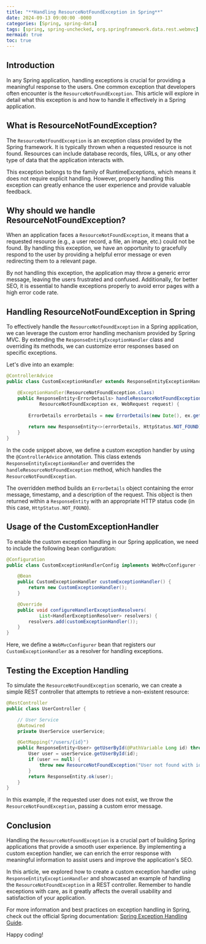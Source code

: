 ```yaml
---
title: "**Handling ResourceNotFoundException in Spring**"
date: 2024-09-13 09:00:00 -0000
categories: [Spring, spring-data]
tags: [spring, spring-unchecked, org.springframework.data.rest.webmvc]
mermaid: true
toc: true
---
```



## Introduction

In any Spring application, handling exceptions is crucial for providing a meaningful response to the users. One common exception that developers often encounter is the `ResourceNotFoundException`. This article will explore in detail what this exception is and how to handle it effectively in a Spring application.

## What is ResourceNotFoundException?

The `ResourceNotFoundException` is an exception class provided by the Spring framework. It is typically thrown when a requested resource is not found. Resources can include database records, files, URLs, or any other type of data that the application interacts with. 

This exception belongs to the family of RuntimeExceptions, which means it does not require explicit handling. However, properly handling this exception can greatly enhance the user experience and provide valuable feedback.

## Why should we handle ResourceNotFoundException?

When an application faces a `ResourceNotFoundException`, it means that a requested resource (e.g., a user record, a file, an image, etc.) could not be found. By handling this exception, we have an opportunity to gracefully respond to the user by providing a helpful error message or even redirecting them to a relevant page.

By not handling this exception, the application may throw a generic error message, leaving the users frustrated and confused. Additionally, for better SEO, it is essential to handle exceptions properly to avoid error pages with a high error code rate.

## Handling ResourceNotFoundException in Spring

To effectively handle the `ResourceNotFoundException` in a Spring application, we can leverage the custom error handling mechanism provided by Spring MVC. By extending the `ResponseEntityExceptionHandler` class and overriding its methods, we can customize error responses based on specific exceptions.

Let's dive into an example:

```java
@ControllerAdvice
public class CustomExceptionHandler extends ResponseEntityExceptionHandler {

    @ExceptionHandler(ResourceNotFoundException.class)
    public ResponseEntity<ErrorDetails> handleResourceNotFoundException(
            ResourceNotFoundException ex, WebRequest request) {
       
        ErrorDetails errorDetails = new ErrorDetails(new Date(), ex.getMessage(), request.getDescription(false));
        
        return new ResponseEntity<>(errorDetails, HttpStatus.NOT_FOUND);
    }
}
```

In the code snippet above, we define a custom exception handler by using the `@ControllerAdvice` annotation. This class extends `ResponseEntityExceptionHandler` and overrides the `handleResourceNotFoundException` method, which handles the `ResourceNotFoundException`.

The overridden method builds an `ErrorDetails` object containing the error message, timestamp, and a description of the request. This object is then returned within a `ResponseEntity` with an appropriate HTTP status code (in this case, `HttpStatus.NOT_FOUND`).

## Usage of the CustomExceptionHandler 

To enable the custom exception handling in our Spring application, we need to include the following bean configuration:

```java
@Configuration
public class CustomExceptionHandlerConfig implements WebMvcConfigurer {

    @Bean
    public CustomExceptionHandler customExceptionHandler() {
        return new CustomExceptionHandler();
    }

    @Override
    public void configureHandlerExceptionResolvers(
            List<HandlerExceptionResolver> resolvers) {
        resolvers.add(customExceptionHandler());
    }
}
```

Here, we define a `WebMvcConfigurer` bean that registers our `CustomExceptionHandler` as a resolver for handling exceptions.

## Testing the Exception Handling

To simulate the `ResourceNotFoundException` scenario, we can create a simple REST controller that attempts to retrieve a non-existent resource:

```java
@RestController
public class UserController {

    // User Service
    @Autowired
    private UserService userService;

    @GetMapping("/users/{id}")
    public ResponseEntity<User> getUserById(@PathVariable Long id) throws ResourceNotFoundException {
        User user = userService.getUserById(id);
        if (user == null) {
            throw new ResourceNotFoundException("User not found with id: " + id);
        }
        return ResponseEntity.ok(user);
    }
}
```

In this example, if the requested user does not exist, we throw the `ResourceNotFoundException`, passing a custom error message.

## Conclusion

Handling the `ResourceNotFoundException` is a crucial part of building Spring applications that provide a smooth user experience. By implementing a custom exception handler, we can enrich the error response with meaningful information to assist users and improve the application's SEO.

In this article, we explored how to create a custom exception handler using `ResponseEntityExceptionHandler` and showcased an example of handling the `ResourceNotFoundException` in a REST controller. Remember to handle exceptions with care, as it greatly affects the overall usability and satisfaction of your application.

For more information and best practices on exception handling in Spring, check out the official Spring documentation: 
[Spring Exception Handling Guide](https://docs.spring.io/spring-framework/docs/current/reference/html/web.html#mvc-ann-rest-spring-mvc-exceptions).

Happy coding!